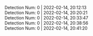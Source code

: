
Detection Num: 0 | 2022-02-14, 20:12:13<br />Detection Num: 0 | 2022-02-14, 20:20:21<br />Detection Num: 0 | 2022-02-14, 20:33:47<br />Detection Num: 0 | 2022-02-14, 20:38:56<br />Detection Num: 0 | 2022-02-14, 20:41:20<br />